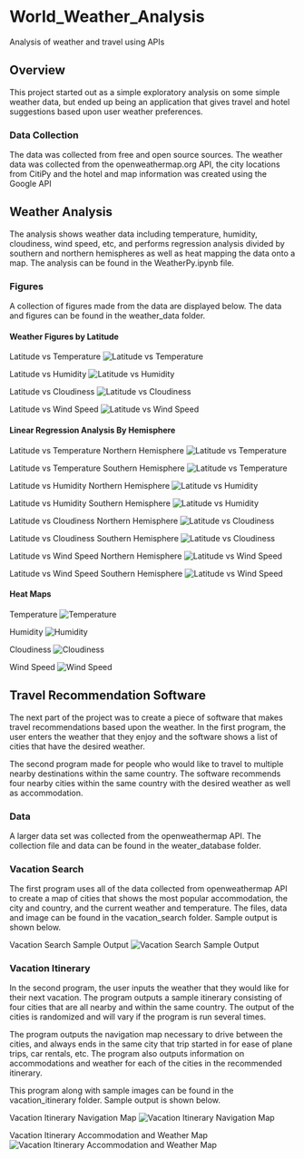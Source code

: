 # World_Weather_Analysis

Analysis of weather and travel using APIs

## Overview

This project started out as a simple exploratory analysis on some simple weather data, but ended up being an application that gives travel and hotel suggestions based upon user weather preferences.

### Data Collection

The data was collected from free and open source sources.  The weather data was collected from the openweathermap.org API, the city locations from CitiPy and the hotel and map information was created using the Google API

## Weather Analysis

The analysis shows weather data including temperature, humidity, cloudiness, wind speed, etc, and performs regression analysis divided by southern and northern hemispheres as well as heat mapping the data onto a map.  The analysis can be found in the WeatherPy.ipynb file.

### Figures

A collection of figures made from the data are displayed below.  The data and figures can be found in the weather_data folder.

#### Weather Figures by Latitude

Latitude vs Temperature
![Latitude vs Temperature](/weather_data/fig1.png)

Latitude vs Humidity
![Latitude vs Humidity](/weather_data/fig2.png)

Latitude vs Cloudiness
![Latitude vs Cloudiness](/weather_data/fig3.png)

Latitude vs Wind Speed
![Latitude vs Wind Speed](/weather_data/fig4.png)

#### Linear Regression Analysis By Hemisphere

Latitude vs Temperature Northern Hemisphere
![Latitude vs Temperature](/weather_data/fig5.png)

Latitude vs Temperature Southern Hemisphere
![Latitude vs Temperature](/weather_data/fig6.png)

Latitude vs Humidity Northern Hemisphere
![Latitude vs Humidity](/weather_data/fig7.png)

Latitude vs Humidity Southern Hemisphere
![Latitude vs Humidity](/weather_data/fig8.png)

Latitude vs Cloudiness Northern Hemisphere
![Latitude vs Cloudiness](/weather_data/fig9.png)

Latitude vs Cloudiness Southern Hemisphere
![Latitude vs Cloudiness](/weather_data/fig10.png)

Latitude vs Wind Speed Northern Hemisphere
![Latitude vs Wind Speed](/weather_data/fig11.png)

Latitude vs Wind Speed Southern Hemisphere
![Latitude vs Wind Speed](/weather_data/fig12.png)

#### Heat Maps

Temperature
![Temperature](/weather_data/fig13.png)

Humidity
![Humidity](/weather_data/fig14.png)

Cloudiness
![Cloudiness](/weather_data/fig15.png)

Wind Speed
![Wind Speed](/weather_data/fig16.png)

## Travel Recommendation Software

The next part of the project was to create a piece of software that makes travel recommendations based upon the weather.  In the first program, the user enters the weather that they enjoy and the software shows a list of cities that have the desired weather.

The second program made for people who would like to travel to multiple nearby destinations within the same country.  The software recommends four nearby cities within the same country with the desired weather as well as accommodation.

### Data

A larger data set was collected from the openweathermap API.  The collection file and data can be found in the weater_database folder.

### Vacation Search

The first program uses all of the data collected from openweathermap API to create a map of cities that shows the most popular accommodation, the city and country, and the current weather and temperature. The files, data and image can be found in the vacation_search folder.  Sample output is shown below. 

Vacation Search Sample Output
![Vacation Search Sample Output](/vacation_search/WeatherPy_vacation_map.png)

### Vacation Itinerary

In the second program, the user inputs the weather that they would like for their next vacation.  The program outputs a sample itinerary consisting of four cities that are all nearby and within the same country.  The output of the cities is randomized and will vary if the program is run several times.

The program outputs the navigation map necessary to drive between the cities, and always ends in the same city that trip started in for ease of plane trips, car rentals, etc.  The program also outputs information on accommodations and weather for each of the cities in the recommended itinerary.

This program along with sample images can be found in the vacation_itinerary folder.  Sample output is shown below.

Vacation Itinerary Navigation Map
![Vacation Itinerary Navigation Map](/vacation_itinerary/WeatherPy_travel_map.png)

Vacation Itinerary Accommodation and Weather Map
![Vacation Itinerary Accommodation and Weather Map](/vacation_itinerary/WeatherPy_travel_map_markers.png)
